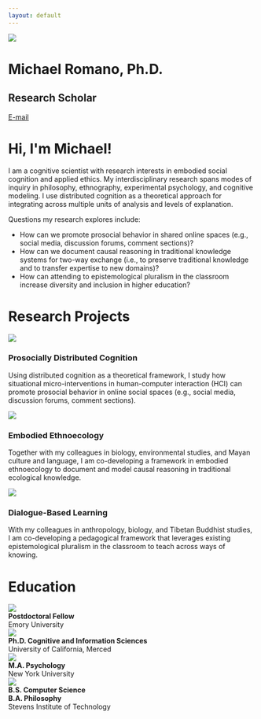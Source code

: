 ```yaml
---
layout: default
---
```


<div class="my-flex">
  <div class="my-col-33">
    <img src="/assets/img/profile.jpg">
  </div>
  <div class="my-col-67">
    <h1>Michael Romano, Ph.D.</h1>
    <h2>Research Scholar</h2>
    <p><a href="mailto:mromano@ncf.edu">E-mail</a></p>
  </div>
</div>

# Hi, I'm Michael!

I am a cognitive scientist with research interests in embodied social cognition and applied ethics. My interdisciplinary research spans modes of inquiry in philosophy, ethnography, experimental psychology, and cognitive modeling. I use distributed cognition as a theoretical approach for integrating across multiple units of analysis and levels of explanation.

Questions my research explores include:
* How can we promote prosocial behavior in shared online spaces (e.g., social media, discussion forums, comment sections)?
* How can we document causal reasoning in traditional knowledge systems for two-way exchange (i.e., to preserve traditional knowledge and to transfer expertise to new domains)?
* How can attending to epistemological pluralism in the classroom increase diversity and inclusion in higher education?

# Research Projects

<div class="my-flex">
  <div class="my-col-33">
    <div class="my-center-text">
      <img src="/assets/img/prosocial.jpg">
      <h3>Prosocially Distributed Cognition</h3>
    </div>
    <p>Using distributed cognition as a theoretical framework, I study how situational micro-interventions in human-computer interaction (HCI) can promote prosocial behavior in online social spaces (e.g., social media, discussion forums, comment sections).</p>
  </div>
  <div class="my-col-33">
    <div class="my-center-text">
      <img src="/assets/img/soil.jpg">
      <h3>Embodied Ethnoecology</h3>
    </div>
    <p>Together with my colleagues in biology, environmental studies, and Mayan culture and language, I am co-developing a framework in embodied ethnoecology to document and model causal reasoning in traditional ecological knowledge.</p>
  </div>
  <div class="my-col-33">
    <div class="my-center-text">
      <img src="/assets/img/knowledge.jpg">
      <h3>Dialogue-Based Learning</h3>
    </div>
    <p>With my colleagues in anthropology, biology, and Tibetan Buddhist studies, I am co-developing a pedagogical framework that leverages existing epistemological pluralism in the classroom to teach across ways of knowing.</p>
  </div>
</div>

# Education

<div class="my-flex my-flex-edu">
  <div class="my-edu-logo">
    <img src="/assets/img/logo-emory.png">
  </div>
  <div>
    <b>Postdoctoral Fellow</b><br>
    Emory University
  </div>
</div>
<div class="my-flex my-flex-edu">
  <div class="my-edu-logo">
    <img src="/assets/img/logo-ucmerced.png">
  </div>
  <div>
    <b>Ph.D. Cognitive and Information Sciences</b><br>
    University of California, Merced
  </div>
</div>
<div class="my-flex my-flex-edu">
  <div class="my-edu-logo">
    <img src="/assets/img/logo-nyu.png">
  </div>
  <div>
    <b>M.A. Psychology</b><br>
    New York University
  </div>
</div>
<div class="my-flex my-flex-edu">
  <div class="my-edu-logo">
    <img src="/assets/img/logo-stevens.png">
  </div>
  <div>
    <b>B.S. Computer Science</b><br>
    <b>B.A. Philosophy</b><br>
    Stevens Institute of Technology
  </div>
</div>
